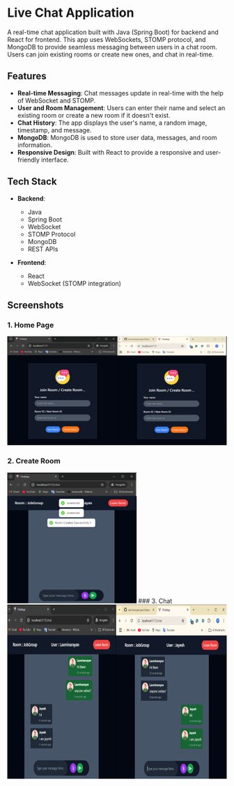 # Live Chat Application

A real-time chat application built with Java (Spring Boot) for backend and React for frontend. This app uses WebSockets, STOMP protocol, and MongoDB to provide seamless messaging between users in a chat room. Users can join existing rooms or create new ones, and chat in real-time.

## Features

- **Real-time Messaging**: Chat messages update in real-time with the help of WebSocket and STOMP.
- **User and Room Management**: Users can enter their name and select an existing room or create a new room if it doesn't exist.
- **Chat History**: The app displays the user's name, a random image, timestamp, and message.
- **MongoDB**: MongoDB is used to store user data, messages, and room information.
- **Responsive Design**: Built with React to provide a responsive and user-friendly interface.

## Tech Stack

- **Backend**:
  - Java
  - Spring Boot
  - WebSocket
  - STOMP Protocol
  - MongoDB
  - REST APIs

- **Frontend**:
  - React
  - WebSocket (STOMP integration)
 
## Screenshots
### 1. Home Page
![Home Page](Screenshots/HomePage.png)
### 2. Create Room
<img src="Screenshots/CreateRoom.png" alt="Home Page" height="300px" />
### 3. Chat
<img src="Screenshots/chat.png" alt="Home Page" height="400px" />
